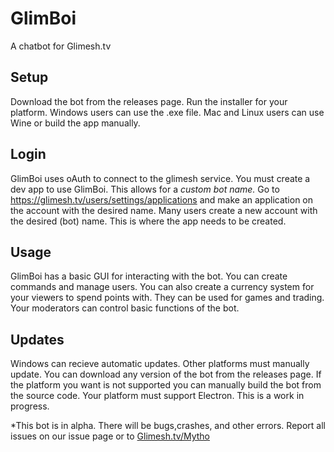 # GlimBoi
A chatbot for Glimesh.tv

## Setup
Download the bot from the releases page.
Run the installer for your platform. Windows users can use the .exe file. Mac and Linux users can use Wine or build the app manually.

## Login
GlimBoi uses oAuth to connect to the glimesh service. You must create a dev app to use GlimBoi. This allows for a *custom bot name.*
Go to https://glimesh.tv/users/settings/applications and make an application on the account with the desired name. Many users create a new account with the desired (bot) name. This is where the app needs to be created. 


## Usage
GlimBoi has a basic GUI for interacting with the bot. You can create commands and manage users. You can also create a currency system for your viewers to spend points with. They can be used for games and trading. Your moderators can control basic functions of the bot. 


## Updates
Windows can recieve automatic updates. Other platforms must manually update. You can download any version of the bot from the releases page. If the platform you want is not supported you can manually build the bot from the source code. Your platform must support Electron. 
This is a work in progress.


*This bot is in alpha. There will be bugs,crashes, and other errors. Report all issues on our issue page or to [Glimesh.tv/Mytho](https://glimesh.tv/Mytho)


